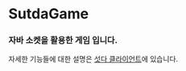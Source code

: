 # SutdaGame
<h3>자바 소켓을 활용한 게임 입니다.</h3>
자세한 기능들에 대한 설명은 <a href="https://github.com/dbtjsdlf222/SutdaGameClient">섯다 클라이언트</a>에 있습니다.

